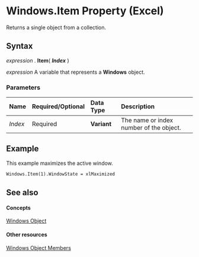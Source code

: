 
# Windows.Item Property (Excel)

Returns a single object from a collection.


## Syntax

 _expression_ . **Item**( **_Index_** )

 _expression_ A variable that represents a **Windows** object.


### Parameters



|**Name**|**Required/Optional**|**Data Type**|**Description**|
|:-----|:-----|:-----|:-----|
| _Index_|Required| **Variant**|The name or index number of the object.|

## Example

This example maximizes the active window.


```vb
Windows.Item(1).WindowState = xlMaximized
```


## See also


#### Concepts


[Windows Object](d5d0e3c9-9132-469c-d033-d29397dacd77.md)
#### Other resources


[Windows Object Members](849cac73-05bf-d9ec-9474-340ae2052a3d.md)
